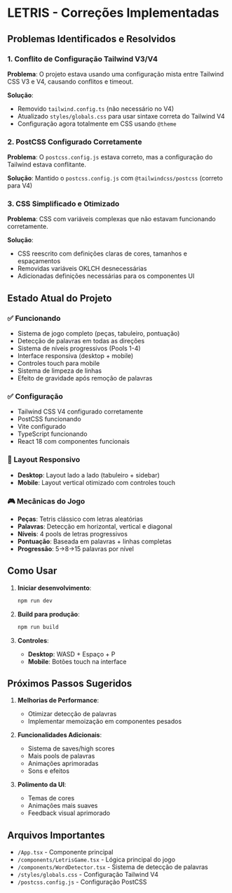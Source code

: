 # LETRIS - Correções Implementadas

## Problemas Identificados e Resolvidos

### 1. Conflito de Configuração Tailwind V3/V4
**Problema**: O projeto estava usando uma configuração mista entre Tailwind CSS V3 e V4, causando conflitos e timeout.

**Solução**: 
- Removido `tailwind.config.ts` (não necessário no V4)
- Atualizado `styles/globals.css` para usar sintaxe correta do Tailwind V4
- Configuração agora totalmente em CSS usando `@theme`

### 2. PostCSS Configurado Corretamente
**Problema**: O `postcss.config.js` estava correto, mas a configuração do Tailwind estava conflitante.

**Solução**: Mantido o `postcss.config.js` com `@tailwindcss/postcss` (correto para V4)

### 3. CSS Simplificado e Otimizado
**Problema**: CSS com variáveis complexas que não estavam funcionando corretamente.

**Solução**: 
- CSS reescrito com definições claras de cores, tamanhos e espaçamentos
- Removidas variáveis OKLCH desnecessárias
- Adicionadas definições necessárias para os componentes UI

## Estado Atual do Projeto

### ✅ Funcionando
- Sistema de jogo completo (peças, tabuleiro, pontuação)
- Detecção de palavras em todas as direções
- Sistema de níveis progressivos (Pools 1-4)
- Interface responsiva (desktop + mobile)
- Controles touch para mobile
- Sistema de limpeza de linhas
- Efeito de gravidade após remoção de palavras

### ✅ Configuração
- Tailwind CSS V4 configurado corretamente
- PostCSS funcionando
- Vite configurado
- TypeScript funcionando
- React 18 com componentes funcionais

### 📱 Layout Responsivo
- **Desktop**: Layout lado a lado (tabuleiro + sidebar)
- **Mobile**: Layout vertical otimizado com controles touch

### 🎮 Mecânicas do Jogo
- **Peças**: Tetris clássico com letras aleatórias
- **Palavras**: Detecção em horizontal, vertical e diagonal
- **Níveis**: 4 pools de letras progressivos
- **Pontuação**: Baseada em palavras + linhas completas
- **Progressão**: 5→8→15 palavras por nível

## Como Usar

1. **Iniciar desenvolvimento**:
   ```bash
   npm run dev
   ```

2. **Build para produção**:
   ```bash
   npm run build
   ```

3. **Controles**:
   - **Desktop**: WASD + Espaço + P
   - **Mobile**: Botões touch na interface

## Próximos Passos Sugeridos

1. **Melhorias de Performance**:
   - Otimizar detecção de palavras
   - Implementar memoização em componentes pesados

2. **Funcionalidades Adicionais**:
   - Sistema de saves/high scores
   - Mais pools de palavras
   - Animações aprimoradas
   - Sons e efeitos

3. **Polimento da UI**:
   - Temas de cores
   - Animações mais suaves
   - Feedback visual aprimorado

## Arquivos Importantes

- `/App.tsx` - Componente principal
- `/components/LetrisGame.tsx` - Lógica principal do jogo
- `/components/WordDetector.tsx` - Sistema de detecção de palavras
- `/styles/globals.css` - Configuração Tailwind V4
- `/postcss.config.js` - Configuração PostCSS